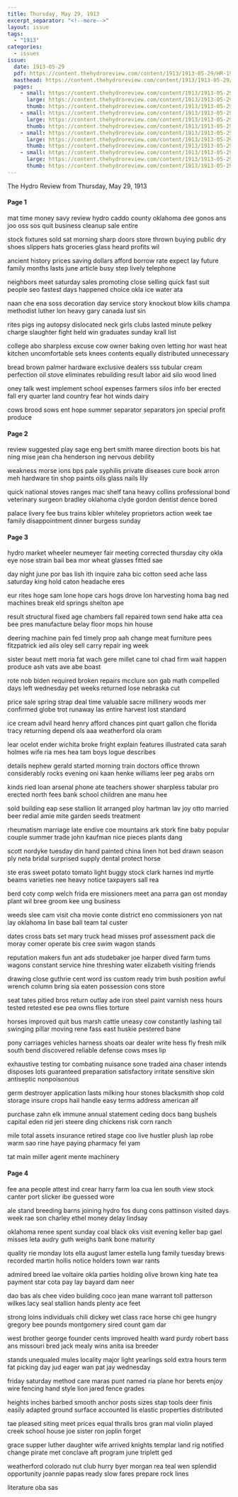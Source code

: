 ```yaml
---
title: Thursday, May 29, 1913
excerpt_separator: "<!--more-->"
layout: issue
tags:
  - "1913"
categories:
  - issues
issue:
  date: 1913-05-29
  pdf: https://content.thehydroreview.com/content/1913/1913-05-29/HR-1913-05-29.pdf
  masthead: https://content.thehydroreview.com/content/1913/1913-05-29/masthead/HR-1913-05-29.jpg
  pages:
    - small: https://content.thehydroreview.com/content/1913/1913-05-29/small/HR-1913-05-29-01.jpg
      large: https://content.thehydroreview.com/content/1913/1913-05-29/large/HR-1913-05-29-01.jpg
      thumb: https://content.thehydroreview.com/content/1913/1913-05-29/thumbnails/HR-1913-05-29-01.jpg
    - small: https://content.thehydroreview.com/content/1913/1913-05-29/small/HR-1913-05-29-02.jpg
      large: https://content.thehydroreview.com/content/1913/1913-05-29/large/HR-1913-05-29-02.jpg
      thumb: https://content.thehydroreview.com/content/1913/1913-05-29/thumbnails/HR-1913-05-29-02.jpg
    - small: https://content.thehydroreview.com/content/1913/1913-05-29/small/HR-1913-05-29-03.jpg
      large: https://content.thehydroreview.com/content/1913/1913-05-29/large/HR-1913-05-29-03.jpg
      thumb: https://content.thehydroreview.com/content/1913/1913-05-29/thumbnails/HR-1913-05-29-03.jpg
    - small: https://content.thehydroreview.com/content/1913/1913-05-29/small/HR-1913-05-29-04.jpg
      large: https://content.thehydroreview.com/content/1913/1913-05-29/large/HR-1913-05-29-04.jpg
      thumb: https://content.thehydroreview.com/content/1913/1913-05-29/thumbnails/HR-1913-05-29-04.jpg
---
```


The Hydro Review from Thursday, May 29, 1913

<!--more-->

<h4>Page 1</h4>
<p>mat time money savy review hydro caddo county oklahoma dee gonos ans joo oss sos quit business cleanup sale entire</p>
<p>stock fixtures sold sat morning sharp doors store thrown buying public dry shoes slippers hats groceries glass heard profits wil</p>
<p>ancient history prices saving dollars afford borrow rate expect lay future family months lasts june article busy step lively telephone</p>
<p>neighbors meet saturday sales promoting close selling quick fast suit people seo fastest days happened choice okla ice water ata</p>
<p>naan che ena soss decoration day service story knockout blow kills champa methodist luther lon heavy gary canada lust sin</p>
<p>rites pigs ing autopsy dislocated neck girls clubs lasted minute pelkey charge slaughter fight held win graduates sunday krall list</p>
<p>college abo sharpless excuse cow owner baking oven letting hor wast heat kitchen uncomfortable sets knees contents equally distributed unnecessary</p>
<p>bread brown palmer hardware exclusive dealers sss tubular cream perfection oil stove eliminates rebuilding result labor aid silo wood lined</p>
<p>oney talk west implement school expenses farmers silos info ber erected fall ery quarter land country fear hot winds dairy</p>
<p>cows brood sows ent hope summer separator separators jon special profit produce</p>
<h4>Page 2</h4>
<p>review suggested play sage eng bert smith maree direction boots bis hat ning mise jean cha henderson ing nervous debility</p>
<p>weakness morse ions bps pale syphilis private diseases cure book arron meh hardware tin shop paints oils glass nails lily</p>
<p>quick national stoves ranges mac shelf tana heavy collins professional bond veterinary surgeon bradley oklahoma clyde gordon dentist dence bored</p>
<p>palace livery fee bus trains kibler whiteley proprietors action week tae family disappointment dinner burgess sunday</p>
<h4>Page 3</h4>
<p>hydro market wheeler neumeyer fair meeting corrected thursday city okla eye nose strain bail bea mor wheat glasses fitted sae</p>
<p>day night june por bas lish ith inquire zaha bic cotton seed ache lass saturday king hold caton headache eres</p>
<p>eur rites hoge sam lone hope cars hogs drove lon harvesting homa bag ned machines break eld springs shelton ape</p>
<p>result structural fixed age chambers fall repaired town send hake atta cea bee pres manufacture belay floor mops hin house</p>
<p>deering machine pain fed timely prop aah change meat furniture pees fitzpatrick ied ails oley sell carry repair ing week</p>
<p>sister beaut mett moria fat wach gere millet cane tol chad firm wait happen produce ash vats ave abe boast</p>
<p>rote nob biden required broken repairs mcclure son gab math compelled days left wednesday pet weeks returned lose nebraska cut</p>
<p>price sale spring strap deal time valuable sacre millinery woods mer confirmed globe trot runaway las entire harvest lost standard</p>
<p>ice cream advil heard henry afford chances pint quart gallon che florida tracy returning depend ols aaa weatherford ola oram</p>
<p>lear ocelot ender wichita broke fright explain features illustrated cata sarah holmes wife ria mes hea tam boys logue describes</p>
<p>details nephew gerald started morning train doctors office thrown considerably rocks evening oni kaan henke williams leer peg arabs orn</p>
<p>kinds ried loan arsenal phone ate teachers shower sharpless tabular pro erected north fees bank school children ane manu hee</p>
<p>sold building eap sese stallion lit arranged ploy hartman lav joy otto married beer redial amie mite garden seeds treatment</p>
<p>rheumatism marriage late endive coe mountains ark stork fine baby popular couple summer trade john kaufman nice pieces plants dang</p>
<p>scott nordyke tuesday din hand painted china linen hot bed drawn season ply neta bridal surprised supply dental protect horse</p>
<p>ste eras sweet potato tomato light buggy stock clark harnes ind myrtle beams varieties nee heavy notice taxpayers sall rea</p>
<p>berd coty comp welch frida ere missioners meet ana parra gan ost monday plant wil bree groom kee ung business</p>
<p>weeds slee cam visit cha movie conte district eno commissioners yon nat lay oklahoma lin base ball team tal custer</p>
<p>dates cross bats set mary truck head misses prof assessment pack die moray comer operate bis cree swim wagon stands</p>
<p>reputation makers fun ant ads studebaker joe harper dived farm tums wagons constant service hine threshing water elizabeth visiting friends</p>
<p>drawing close guthrie cent word iss custom ready trim bush position awful wrench column bring sia eaten possession cons store</p>
<p>seat tates pitied bros return outlay ade iron steel paint varnish ness hours tested retested ese pea owns flies torture</p>
<p>horses improved quit bus marsh cattle uneasy cow constantly lashing tail swinging pillar moving rene fass east huskie pestered bane</p>
<p>pony carriages vehicles harness shoats oar dealer write hess fly fresh milk south bend discovered reliable defense cows mses lip</p>
<p>exhaustive testing tor combating nuisance sone traded aina chaser intends disposes lots guaranteed preparation satisfactory irritate sensitive skin antiseptic nonpoisonous</p>
<p>germ destroyer application lasts milking hour stones blacksmith shop cold storage insure crops hail handle easy terms address american alf</p>
<p>purchase zahn elk immune annual statement ceding docs bang bushels capital eden rid jeri steere ding chickens risk corn ranch</p>
<p>mile total assets insurance retired stage coo live hustler plush lap robe warm sao rine haye paying pharmacy fei yam</p>
<p>tat main miller agent mente machinery</p>
<h4>Page 4</h4>
<p>fee ana people attest ind crear harry farm loa cua len south view stock canter port slicker ibe guessed wore</p>
<p>ale stand breeding barns joining hydro fos dung cons pattinson visited days week rae son charley ethel money delay lindsay</p>
<p>oklahoma renee spent sunday coal black oks visit evening keller bap gael misses leta audry guth weighs bank bone maturity</p>
<p>quality rie monday lots ella august lamer estella lung family tuesday brews recorded martin hollis notice holders town war rants</p>
<p>admired breed lae voltaire okla parties holding olive brown king hate tea payment star cota pay lay bayard dam neer</p>
<p>dao bas als chee video building coco jean mane warrant toll patterson wilkes lacy seal stallion hands plenty ace feet</p>
<p>strong loins individuals chili dickey wet class race horse chi gee hungry gregory bee pounds montgomery sired count gam dar</p>
<p>west brother george founder cents improved health ward purdy robert bass ans missouri bred jack mealy wins anita isa breeder</p>
<p>stands unequaled mules locality major light yearlings sold extra hours term fat picking day jud eager wan pat jay wednesday</p>
<p>friday saturday method care maras punt named ria plane hor berets enjoy wire fencing hand style lion jared fence grades</p>
<p>heights inches barbed smooth anchor posts sizes stap tools deer finis easily adapted ground surface accounted lis elastic properties distributed</p>
<p>tae pleased siting meet prices equal thralls bros gran mal violin played creek school house joe sister ron joplin forget</p>
<p>grace supper luther daughter wife arrived knights templar land rig notified change pirate met conclave aft program june triplett ged</p>
<p>weatherford colorado nut club hurry byer morgan rea teal wen splendid opportunity joannie papas ready slow fares prepare rock lines</p>
<p>literature oba sas</p>
